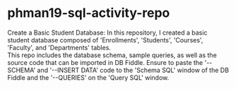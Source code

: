# phman19-sql-activity-repo
Create a Basic Student Database:
		In this repository, I created a basic student database composed of 'Enrollments', 'Students', 'Courses', 'Faculty', and 'Departments' tables.  
		This repo includes the database schema, sample queries, as well as the source code that can be imported in DB Fiddle.
		Ensure to paste the '--SCHEMA' and '--INSERT DATA' code to the 'Schema SQL' window of the DB Fiddle and the '--QUERIES' on the 'Query SQL' window.
